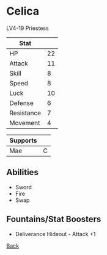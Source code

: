 # Celica

LV4-19 Priestess

| Stat       | <!-- --> |
| ---------- | -------- |
| HP         | 22       |
| Attack     | 11       |
| Skill      | 8        |
| Speed      | 8        |
| Luck       | 10       |
| Defense    | 6        |
| Resistance | 7        |
| Movement   | 4        |

| Supports | <!-- --> |
| -------- | -------- |
| Mae      | C        |

## Abilities

- Sword
- Fire
- Swap

## Fountains/Stat Boosters

- Deliverance Hideout - Attack +1

[Back](../README.md)
